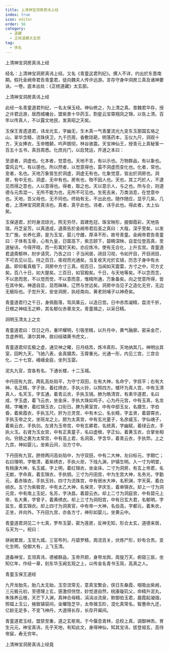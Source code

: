 ```yaml
---
title: 上清神宝洞房真讳上经
index: true
icon: editor
order: 56
category:
  - 道藏
  - 正统道藏太玄部
tag:
  - 佚名
---
```


上清神宝洞房真讳上经  

经名：上清神宝洞房真讳上经。又名《青童这君列纪》。撰人不详，约出於东晋南期。假托金阙帝君告青童君，徒向魏夫人传许远游。言存守身中洞房三真及诸神要诀。一卷。底本出处：《正统道藏》太玄部。  

上清神宝洞房真讳上经  

此经一名青童道君列纪，一名太保玉经。神仙修之，为上清之真。昔魏君华存，授之许君远游，居西城墉台，盟紫景十华药玉，割星云宝霄翔凤之锦，以告上清。百年以传真人，不以露文地民，发真昭之天矣。  

玉保王青遗道君，讳龙光玄，字幽无，生木真一气青厦流光九变东玉那国玄珞之山，翠华含精，流珠侠卫，九千历周，香敷琼葩，明落药本，玉仪九尺，洞观十方，天女捧衣，玉帝稽颡，吟声朗彻，林谷骇震。天宝神仙王，授青元上真秘箓一百五十五书，真目周悉。化庶兆门，以启梵运，开道之本曰：  

至道者，洞虚也。化本者，觉意也。天地不言，有以示也。万物群品，有以象也。雷风云气，有以感也。所以然者，以觉意得也，莫不洞虚而变化也。化者，常也。变者，名也。天地万象皆生於洞虚，洞虚无有也。化象觉意，皆出於洞房也。洞房，有中无也，洞虚，无中有也。房有也，物不因人也。天也，其工巧於人，不逮见而得之意也，人以意得也。得者，取之也。天以意示人，与之也。所与合，则道德与元炁混一，无所不能为也，无所不可见也。生死去来，万类消息，在觉意中也。天地，吾父母也，无不同也。终始有无，不出此也。随作随应，显乎几矣。几者，上清神宝洞房真讳也。真者，真乎此也。讳者，讳乎此也。得此者，太上仙矣。  

玉保道君，於时身流琼光，照无穷尽，首建危冠，珠宝映形，披御霞彩，天地告瑞，丹芝呈芳。以真道成，退斋告於金阙帝君后圣之真曰：大哉，深乎至矣，以发生广施，长养化源，是为玉宝，婴儿守雌，厚泽不形，故号青童。金阙帝君告青童曰：子体有玉骨，心有九皇，日窗高下，紫志颐下，碧睛深映，自宜位登高真，至道秘讳，今得开晓，而一形寓於天和，亦应炼冷，使有无合化，上升玄宫。青童道君退斋郁林，肘步请究，乃告之曰：子当闲居，闭目习视，令如开目，开目闭目，不可去见以见。持之百日，夜视而光通矣。当复收天光於玄镜，历念子身中有水晶，即仰看真极下，洞房中方寸三真。视百日，当闻如天震雷，方寸之中，可方丈矣。百八十日，如大屋矣。三百日，如官殿矣。千日，与天地等矣。不以念而念，不以思而思，不以觉而觉，不以意而意，惟精所通，万象备矣。向之觉意所得，皆在其中矣。神道自显，显而昧昧，辽然与世远矣。洞房中当见子之造化无穷，无边无极际也。子忽升天，安坐洞房，执经南向，黄老则哺子以神奇矣。  

青童道君行之千日，身佩豁落，驾凤乘云，以造日宫。日中赤炁凝精，盘流千折，日根之神结玉之粹，其名郁仪赤章龙文。青童揖之，以采日精。  

洞明玉清太上之文  

青童道君曰：饮日之丹，重环耀明，引吸至精，以升月中，黄气融廓，密采金芒，含虚养明，湛尔其神，故曰结璘黄书虎文。．  

青童道君仰玄极之虚，通交神之曜，日月结炁，炼冷真形。天地纳其几，神明出其室，回盻九天，飞驰八表，金真摄炁，玉霄重光。光通一形，内见三宫，三宫合化，二十七宫，峨峨金庭，坐列玉婴。  

泥丸九官，宫各有名，下通长楼，十二玉城。  

中丹田有九宫。两乳高处陷平，为守寸双田，左有大神，名命宁，字叔平；右有大神，名正精，字子张，着红绣衣，手执火铃，以照四方。楼环为真人宫，中有玉清真人，名天玉，字玄通，着青云衣，手执玉镜。肺为皓清宫，有素华道君，名曰成，字玉虚，着飞云衣，坐金床，手执大珠如鸡子。心为丹元宫，中有玉真，名龙精，字曦渗，着红锦玉衣，口衔日。脾为黄室宫，中有中部玉女，名摄生，字伯昏，着紫霞衣，手执玉尺。肝为兰灵宫，中有木公，名长精，字孟贤，着碧霄衣，手执玉帝之文，坐班龙之上。胆为太真宫，中有玄光童子，名彦威玉，字仙魂子，着紫云衣，手执剑。左肾为玉帝宫，中有玄卿君，名统真，字幽赋，着绿云衣，手执火玉。右肾为玉女宫，中有正真童子，名曰虚根，字正仙，着黄玉衣，合掌坐相向。穷肠之裹为太常宫，中有高上君，名洞英，字含华，着青云衣，手执笻。上之九宫，神如婴儿，坐紫云间，治方寸中。  

下丹田有九官。脐傍两问高处陷中，为守双田，中有二大神，左曰标元，字期亡；右曰理明，字敬清，着紫绣衣，手执火炬，下烛九渊，护镇生明。入一寸为明堂，有桃康大神，名玉威，字上明，着红锦衣，坐金床。二寸为洞房，有玄上帝君，名无猷，字命真，着玄锦衣，手执钥。三寸为丹田宫，中为生宫大神，名务光，字勤元，着赤铢衣，手执玉铃。四寸为流珠宫，中有弱水大神，名积渊，字天英，着白绡衣。五寸为紫极宫，中有太乙大神，名保灵，字庆生，着单锦衣。却上一寸为洞元宫，中有南上玉妃，名苏，字决昌，着碧云衣。却上二寸为洞庭宫，中有碧元上帝，名大黄，字曾子，着黄绣衣。却上三寸为洞阳宫，中有日玄大君，名郁明，字监生，着玄锦衣。却上四寸为洞真官，中有帝一大神，名伯高，字都元，着朱衣，正坐，并向外。下丹田九宫，亦各方寸，神形如婴儿，坐黄云中。  

青童道君洞见二十七真，罗布玉婴，密为莲房，反神无知，形合太玄，道德来居，与天为一。祝曰：  

骈阙累居，玉官九城，三官布列，丹碧罗精，周流百关，伏炼尸形，妙有合炁，变化生明，役御大有，上飞玉清。  

道备神宝，玄领真讳，德被群品，玉帝开颜，身带龙舆，周旋万天，俯窥三辰，坐知亿年，作经一章，刻东华玉阙玄观之上，以传金名青书玉简，高真之人。  

青童玉保王道经  

九开龙胎先，胎几太无始，玉空流常无，意真宝繁会，侠日东桑霞，咽吸出紫阙，三元极元初，至德理上玄，感激但恍惚，妙觉道自然，桃康璇玑父，命精升泥丸，朱珠养云根，天芒下入渊，真神合母精，涓涓淡流泉，默御伯玉君，晨霞起凝烟，照韫上玉公，掖致镇容间，金曜隐芝华，太帝揖玉阶，混化真常名，智惠命九还，亿龄无足多，不变飞神丹，大道得长存，长存开阖间。  

青童道君玉经，盟禁至重，道之玄枢焉。于今偃息青林，总校上真，调御神炁，育生元元，神宝真讳，先乎天地，有知此文，身得神仙，知其宝讳，拔登祖玄，高侍帝宸，寿无穷年。  

上清神宝洞房真讳上经竟  
